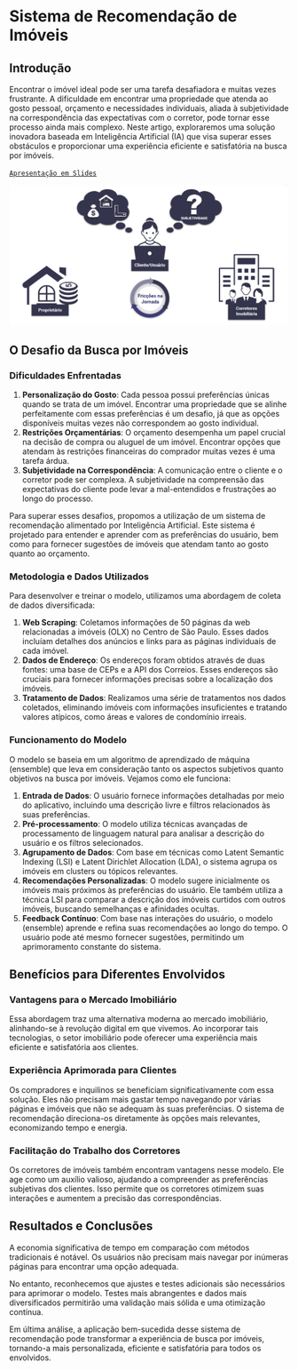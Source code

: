 # Sistema de Recomendação de Imóveis

## **Introdução**

Encontrar o imóvel ideal pode ser uma tarefa desafiadora e muitas vezes frustrante. A dificuldade em encontrar uma propriedade que atenda ao gosto pessoal, orçamento e necessidades individuais, aliada à subjetividade na correspondência das expectativas com o corretor, pode tornar esse processo ainda mais complexo. Neste artigo, exploraremos uma solução inovadora baseada em Inteligência Artificial (IA) que visa superar esses obstáculos e proporcionar uma experiência eficiente e satisfatória na busca por imóveis.

[`Apresentação em Slides`](pdf/apresentacao.pdf)

![Apresentação](img/intro.png)

## **O Desafio da Busca por Imóveis**

### **Dificuldades Enfrentadas**

1. **Personalização do Gosto**: Cada pessoa possui preferências únicas quando se trata de um imóvel. Encontrar uma propriedade que se alinhe perfeitamente com essas preferências é um desafio, já que as opções disponíveis muitas vezes não correspondem ao gosto individual.
2. **Restrições Orçamentárias**: O orçamento desempenha um papel crucial na decisão de compra ou aluguel de um imóvel. Encontrar opções que atendam às restrições financeiras do comprador muitas vezes é uma tarefa árdua.
3. **Subjetividade na Correspondência**: A comunicação entre o cliente e o corretor pode ser complexa. A subjetividade na compreensão das expectativas do cliente pode levar a mal-entendidos e frustrações ao longo do processo.

Para superar esses desafios, propomos a utilização de um sistema de recomendação alimentado por Inteligência Artificial. Este sistema é projetado para entender e aprender com as preferências do usuário, bem como para fornecer sugestões de imóveis que atendam tanto ao gosto quanto ao orçamento.

### **Metodologia e Dados Utilizados**

Para desenvolver e treinar o modelo, utilizamos uma abordagem de coleta de dados diversificada:

1. **Web Scraping**: Coletamos informações de 50 páginas da web relacionadas a imóveis (OLX) no Centro de São Paulo. Esses dados incluíam detalhes dos anúncios e links para as páginas individuais de cada imóvel.
2. **Dados de Endereço**: Os endereços foram obtidos através de duas fontes: uma base de CEPs e a API dos Correios. Esses endereços são cruciais para fornecer informações precisas sobre a localização dos imóveis.
3. **Tratamento de Dados**: Realizamos uma série de tratamentos nos dados coletados, eliminando imóveis com informações insuficientes e tratando valores atípicos, como áreas e valores de condomínio irreais.

### **Funcionamento do Modelo**

O modelo se baseia em um algoritmo de aprendizado de máquina (ensemble) que leva em consideração tanto os aspectos subjetivos quanto objetivos na busca por imóveis. Vejamos como ele funciona:

1. **Entrada de Dados**: O usuário fornece informações detalhadas por meio do aplicativo, incluindo uma descrição livre e filtros relacionados às suas preferências.
2. **Pré-processamento**: O modelo utiliza técnicas avançadas de processamento de linguagem natural para analisar a descrição do usuário e os filtros selecionados.
3. **Agrupamento de Dados**: Com base em técnicas como Latent Semantic Indexing (LSI) e Latent Dirichlet Allocation (LDA), o sistema agrupa os imóveis em clusters ou tópicos relevantes.
4. **Recomendações Personalizadas**: O modelo sugere inicialmente os imóveis mais próximos às preferências do usuário. Ele também utiliza a técnica LSI para comparar a descrição dos imóveis curtidos com outros imóveis, buscando semelhanças e afinidades ocultas.
5. **Feedback Contínuo**: Com base nas interações do usuário, o modelo (ensemble) aprende e refina suas recomendações ao longo do tempo. O usuário pode até mesmo fornecer sugestões, permitindo um aprimoramento constante do sistema.

## **Benefícios para Diferentes Envolvidos**

### **Vantagens para o Mercado Imobiliário**

Essa abordagem traz uma alternativa moderna ao mercado imobiliário, alinhando-se à revolução digital em que vivemos. Ao incorporar tais tecnologias, o setor imobiliário pode oferecer uma experiência mais eficiente e satisfatória aos clientes.

### **Experiência Aprimorada para Clientes**

Os compradores e inquilinos se beneficiam significativamente com essa solução. Eles não precisam mais gastar tempo navegando por várias páginas e imóveis que não se adequam às suas preferências. O sistema de recomendação direciona-os diretamente às opções mais relevantes, economizando tempo e energia.

### **Facilitação do Trabalho dos Corretores**

Os corretores de imóveis também encontram vantagens nesse modelo. Ele age como um auxílio valioso, ajudando a compreender as preferências subjetivas dos clientes. Isso permite que os corretores otimizem suas interações e aumentem a precisão das correspondências.

## **Resultados e Conclusões**

A economia significativa de tempo em comparação com métodos tradicionais é notável. Os usuários não precisam mais navegar por inúmeras páginas para encontrar uma opção adequada.

No entanto, reconhecemos que ajustes e testes adicionais são necessários para aprimorar o modelo. Testes mais abrangentes e dados mais diversificados permitirão uma validação mais sólida e uma otimização contínua.

Em última análise, a aplicação bem-sucedida desse sistema de recomendação pode transformar a experiência de busca por imóveis, tornando-a mais personalizada, eficiente e satisfatória para todos os envolvidos.
